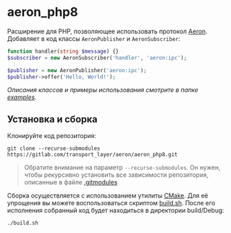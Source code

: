 # aeron_php8

Расширение для PHP, позволяющее использовать протокол [Aeron](https://github.com/real-logic/aeron). Добавляет в код
классы `AeronPublisher` и `AeronSubscriber`:

```php
function handler(string $message) {}
$subscriber = new AeronSubscriber('handler', 'aeron:ipc');

$publisher = new AeronPublisher('aeron:ipc');
$publisher->offer('Hello, World!');
```

*Описания классов и примеры использования смотрите в папке [examples](examples).*

## Установка и сборка

Клонируйте код репозитория:

```shell
git clone --recurse-submodules https://gitlab.com/transport_layer/aeron/aeron_php8.git
```

> Обратите внимание на параметр `--recurse-submodules`. Он нужен, чтобы рекурсивно установить все зависимости
> репозитория, описанные в файле [.gitmodules](.gitmodules)

Сборка осуществляется с использованием утилиты [CMake](https://ru.wikipedia.org/wiki/CMake). Для её упрощения вы можете
воспользоваться скриптом [build.sh](build.sh). После его исполнения собранный код будет находиться в директории
build/Debug:

```shell
./build.sh
```

